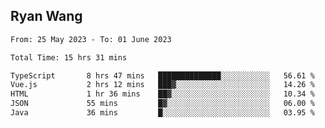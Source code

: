 ## Ryan Wang

<!--START_SECTION:waka-->

```txt
From: 25 May 2023 - To: 01 June 2023

Total Time: 15 hrs 31 mins

TypeScript       8 hrs 47 mins   ██████████████░░░░░░░░░░░   56.61 %
Vue.js           2 hrs 12 mins   ███▓░░░░░░░░░░░░░░░░░░░░░   14.26 %
HTML             1 hr 36 mins    ██▓░░░░░░░░░░░░░░░░░░░░░░   10.34 %
JSON             55 mins         █▓░░░░░░░░░░░░░░░░░░░░░░░   06.00 %
Java             36 mins         █░░░░░░░░░░░░░░░░░░░░░░░░   03.95 %
```

<!--END_SECTION:waka-->
